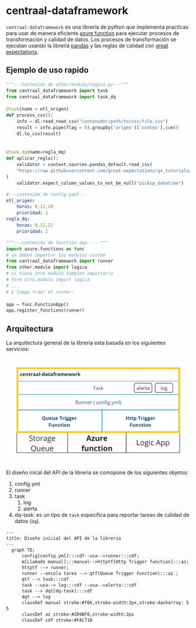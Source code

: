 # centraal-dataframework
`centraal-dataframework` es una libreria de python que implementa practicas para usar de manera eficiente [azure function](https://azure.microsoft.com/en-us/products/functions#:~:text=Azure%20Functions%20is%20an%20event,highest%20level%20of%20hardware%20abstraction.) para ejecutar procesos de transformación y calidad de datos. Los procesos de transformación se ejecutan usando la libreria [pandas](https://pandas.pydata.org/) y las reglas de calidad con [great expectations](https://github.com/great-expectations/great_expectations).


## Ejemplo de uso rapido

```python
"""---Contenido de other/module/logica.py---"""
from centraal_dataframework import task
from centraal_dataframework import task_dq

@task(name = etl_origen)
def process_csv():
    info = dl.read_read_csv("contenedor/path/to/csv/file.csv")
    result = info.pipe(flag = 0).groupby('origen')['conteo'].sum()
    dl.to_csv(result)


@task_dq(name=regla_dq)
def aplicar_regla():
    validator = context.sources.pandas_default.read_csv(
    "https://raw.githubusercontent.com/great-expectations/gx_tutorials/main/data/yellow_tripdata_sample_2019-01.csv"
)
    validator.expect_column_values_to_not_be_null("pickup_datetime")
```

```yml
#---contenido de config.yaml---
etl_origen:
    horas: 8,12,20
    prioridad: 1
regla_dq:
    horas: 8,12,22
    prioridad: 2
```

```python
"""---contenido de function app --- """
import azure.functions as func 
# se deben importar los modulos custom
from centraal_dataframework import runner
from other.module import logica
# si tiene otro modulo tambien importarlo
# form otro.modulo import logica
# ...
# y luego traer el runner:

app = func.FunctionApp() 
app.register_functions(runner) 

```



## Arquitectura

La arquitectura general de la libreria esta basada en los siguientes servicios:

![Arquitectura](docs/arq.jpg)


El diseño inical del API de la libreria se comopone de los siguientes objetos:

1. config.yml
2. runner
3. task
    1. log
    2. alerta
4. dq-task: es un tipo de `task` especifica para reportar tareas de calidad de datos (`dq`).



```mermaid
---
title: Diseño inicial del API de la libreria
---
  graph TD;
      config[config.yml]:::cdf--usa-->runner:::cdf;
      m[Llamado manual]:::manual-->httptf[Http Trigger function]:::az;
      httptf --> runner;
      runner --encola tarea --> qtf(Queue Trigger Function):::az ;
      qtf --> task:::cdf
      task --usa--> log:::cdf --usa-->alerta:::cdf
      task --> dqt[dq-task]:::cdf
      dqt --> log
      classDef manual stroke:#f66,stroke-width:2px,stroke-dasharray: 5 5
      classDef az stroke:#2D9BF0,stroke-width:2px
      classDef cdf stroke:#FAC710
      
```


